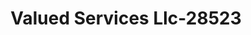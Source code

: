 ---
f_zip-code: 54701
f_state-code: WI
title: Valued Services Llc-28523
f_phone: 715-552-7357
f_city-only: Eau Claire
f_address: 4052 Commonwealth Ave Eau Claire
f_location-unique-id: '28523'
slug: valued-services-llc-28523
updated-on: '2024-05-30T13:46:58.046Z'
created-on: '2024-05-30T13:36:59.803Z'
published-on: '2024-05-30T13:54:32.469Z'
f_city-state: cms/city/eau-claire-wi.md
f_company: cms/company/valued-services-llc.md
f_state: cms/state/wisconsin.md
layout: '[payday-loan].html'
tags: payday-loan
---